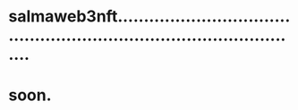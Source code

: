 # salmaweb3nft..........................................................................................
# soon.
